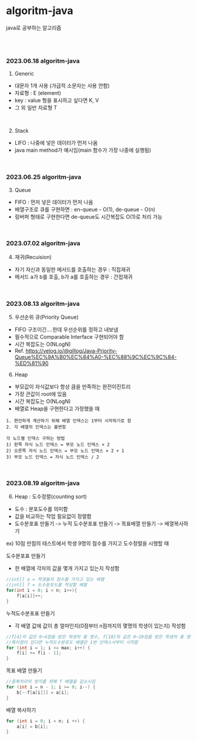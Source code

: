 # algoritm-java
java로 공부하는 알고리즘

<br>
<br>

### 2023.06.18 algoritm-java

1. Generic
- 대문자 1개 사용 (가급적 소문자는 사용 안함)
- 자료형 : E (element)
- key : value 형을 표시하고 싶다면 K, V
- 그 외 일반 자료형 T

<br>

2. Stack
- LIFO : 나중에 넣은 데이터가 먼저 나옴
- java main method가 예시임(main 함수가 가장 나중에 실행됨) 

<br>

### 2023.06.25 algoritm-java
3. Queue
- FIFO : 먼저 넣은 데이터가 먼저 나옴
- 배열구조로 큐를 구현하면 : en-queue - O(1), de-queue - O(n)
- 링버퍼 형태로 구현한다면 de-queue도 시간복잡도 O(1)로 처리 가능

<br>

### 2023.07.02 algoritm-java
4. 재귀(Recuision)
- 자기 자신과 동일한 메서드를 호출하는 경우 : 직접재귀
- 메서드 a가 b를 호출, b가 a를 호출하는 경우 : 간접재귀

<br>

### 2023.08.13 algoritm-java
5. 우선순위 큐(Priority Queue)
- FIFO 구조이긴....한데 우선순위를 정하고 내보냄
- 필수적으로 Comparable Interface 구현되어야 함
- 시간 복잡도는 O(NLogN)
- Ref. https://velog.io/@gillog/Java-Priority-Queue%EC%9A%B0%EC%84%A0-%EC%88%9C%EC%9C%84-%ED%81%90

6. Heap
- 부모값이 자식값보다 항상 큼을 만족하는 완전이진트리
- 가장 큰값이 root에 있음
- 시간 복잡도는 O(NLogN)
- 배열로 Heap을 구현한다고 가정했을 때
```
1. 편안하게 계산하기 위해 배열 인덱스는 1부터 시작하기로 함
2. 각 배열의 인덱스는 불변함

각 노드별 인덱스 구하는 방법
1) 왼쪽 자식 노드 인덱스 = 부모 노드 인덱스 × 2 
2) 오른쪽 자식 노드 인덱스 = 부모 노드 인덱스 × 2 + 1
3) 부모 노드 인덱스 = 자식 노드 인덱스 / 2
```

<br>

### 2023.08.19 algoritm-java
6. Heap : 도수정렬(counting sort)
- 도수 : 분포도수를 의미함
- 값을 비교하는 작업 필요없이 정렬함
- 도수분포표 만들기 -> 누적 도수분포표 만들기 -> 목표배열 만들기 -> 배열복사하기

ex) 10점 만점의 테스트에서 학생 9명의 점수를 가지고 도수정렬을 시행할 때

도수분포표 만들기
- 한 배열에 각자의 값을 몇개 가지고 있는지 작성함
```java
//int[] a = 학생들의 점수를 가지고 있는 배열
//int[] f = 도수분포도를 작성할 배열
for(int i = 0; i < n; i++){
    f[a[i]]++;    
} 
```
누적도수분포표 만들기
- 각 배열 값에 값이 총 얼마인지(0점부터 n점까지의 몇명의 학생이 있는지) 작성함
```java
//f[4]의 값은 0~4점을 받은 학생의 총 명수, f[10]의 값은 0~10점을 받은 학생의 총 명수
//특이점이 있다면 누적도수분포도 배열은 1번 인덱스서부터 시작함
for (int i = 1; i <= max; i++) {
    f[i] += f[i - 1];
}
```

목표 배열 만들기
```java
//중복처리의 방지를 위해 f 배열을 감소시킴
for (int i = n - 1; i >= 0; i--) {
    b[--f[a[i]]] = a[i];
}
```

배열 복사하기
```java
for (int i = 0; i < n; i ++) {
    a[i] = b[i];
}
```